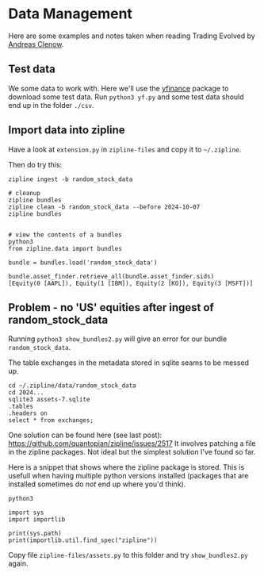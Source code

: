 # Data Management

Here are some examples and notes taken when reading Trading Evolved by 
[Andreas Clenow](https://www.clenow.com/books).

## Test data

We some data to work with. Here we'll use the [yfinance](https://pypi.org/project/yfinance/)
package to download some test data. Run `python3 yf.py` and some test data should end
up in the folder `./csv`.


## Import data into zipline

Have a look at `extension.py` in `zipline-files` and copy it to `~/.zipline`.

Then do try this:

```
zipline ingest -b random_stock_data

# cleanup
zipline bundles
zipline clean -b random_stock_data --before 2024-10-07
zipline bundles


# view the contents of a bundles
python3
from zipline.data import bundles

bundle = bundles.load('random_stock_data')

bundle.asset_finder.retrieve_all(bundle.asset_finder.sids)
[Equity(0 [AAPL]), Equity(1 [IBM]), Equity(2 [KO]), Equity(3 [MSFT])]
```

## Problem - no 'US' equities after ingest of random_stock_data

Running `python3 show_bundles2.py` will give an error for our bundle `random_stock_data`.

The table exchanges in the metadata stored in sqlite seams to be messed up.

```
cd ~/.zipline/data/random_stock_data
cd 2024...
sqlite3 assets-7.sqlite
.tables
.headers on
select * from exchanges;
```

One solution can be found here (see last post): https://github.com/quantopian/zipline/issues/2517
It involves patching a file in the zipline packages. Not ideal but the simplest solution I've found so
far.

Here is a snippet that shows where the zipline package is stored. This is usefull when having multiple
python versions installed (packages that are installed sometimes do *not* end up where you'd think).

```
python3

import sys
import importlib

print(sys.path)
print(importlib.util.find_spec("zipline"))
```

Copy file `zipline-files/assets.py` to this folder and try `show_bundles2.py` again.
